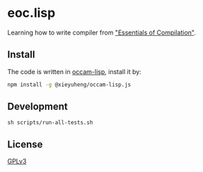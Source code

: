 # eoc.lisp

Learning how to write compiler from
["Essentials of Compilation"](https://github.com/IUCompilerCourse/Essentials-of-Compilation).

## Install

The code is written in
[occam-lisp](https://github.com/xieyuheng/occam-lisp.js),
install it by:

```sh
npm install -g @xieyuheng/occam-lisp.js
```

## Development

```shell
sh scripts/run-all-tests.sh
```

## License

[GPLv3](LICENSE)
